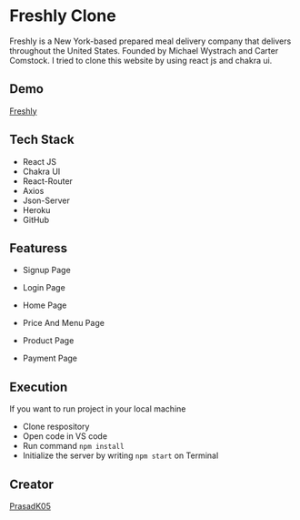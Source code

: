 # Freshly Clone

Freshly is a New York-based prepared meal delivery company that delivers throughout the United States. Founded by Michael Wystrach and Carter Comstock. I tried to clone this website by using react js and chakra ui.


## Demo

[Freshly](https://profound-florentine-71114c.netlify.app)


## Tech Stack

- React JS
- Chakra UI
- React-Router
- Axios
- Json-Server
- Heroku
- GitHub




## Featuress

- Signup Page

- Login Page

- Home Page

- Price And Menu Page

- Product Page

- Payment Page

## Execution

If you want to run project in your local machine

- Clone respository
- Open code in VS code
- Run command `npm install` 
- Initialize the server by writing `npm start` on Terminal

## Creator

[PrasadK05](https://github.com/PrasadK05/)



